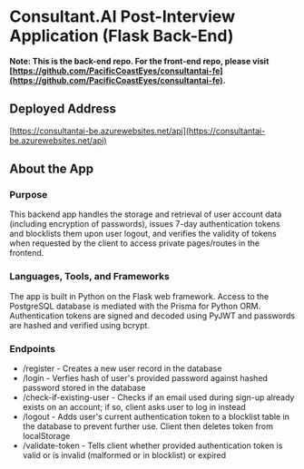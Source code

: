 # Consultant.AI Post-Interview Application (Flask Back-End)

**Note: This is the back-end repo. For the front-end repo, please visit [https://github.com/PacificCoastEyes/consultantai-fe](https://github.com/PacificCoastEyes/consultantai-fe).**

## Deployed Address

[https://consultantai-be.azurewebsites.net/api](https://consultantai-be.azurewebsites.net/api)

## About the App

### Purpose

This backend app handles the storage and retrieval of user account data (including encryption of passwords), issues 7-day authentication tokens and blocklists them upon user logout, and verifies the validity of tokens when requested by the client to access private pages/routes in the frontend.

### Languages, Tools, and Frameworks

The app is built in Python on the Flask web framework. Access to the PostgreSQL database is mediated with the Prisma for Python ORM. Authentication tokens are signed and decoded using PyJWT and passwords are hashed and verified using bcrypt.

### Endpoints

-   /register - Creates a new user record in the database
-   /login - Verfies hash of user's provided password against hashed password stored in the database
-   /check-if-existing-user - Checks if an email used during sign-up already exists on an account; if so, client asks user to log in instead
-   /logout - Adds user's current authentication token to a blocklist table in the database to prevent further use. Client then deletes token from localStorage
-   /validate-token - Tells client whether provided authentication token is valid or is invalid (malformed or in blocklist) or expired
